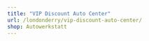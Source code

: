 ```yaml
---
title: "VIP Discount Auto Center"
url: /londonderry/vip-discount-auto-center/
shop: Autowerkstatt
---
```

